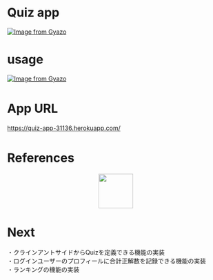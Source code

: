 # Quiz app

[![Image from Gyazo](https://i.gyazo.com/b4f88d143bc47b4c58d08f32011550d8.png)](https://gyazo.com/b4f88d143bc47b4c58d08f32011550d8)

# usage

[![Image from Gyazo](https://i.gyazo.com/ee73d0f15cc0893c4b154b99f1bcca9a.gif)](https://gyazo.com/ee73d0f15cc0893c4b154b99f1bcca9a)

# App URL　

https://quiz-app-31136.herokuapp.com/

# References　

<p align="center">
  <a href="https://getbootstrap.com/"><img src="https://getbootstrap.jp/docs/4.5/assets/img/bootstrap-stack.png" width="80px;" /></a>
</p>

# Next
・クラインアントサイドからQuizを定義できる機能の実装　<br>
・ログインユーザーのプロフィールに合計正解数を記録できる機能の実装　<br>
・ランキングの機能の実装
